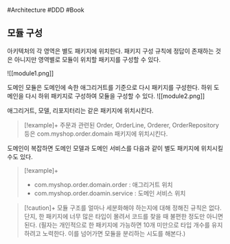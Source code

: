 #Architecture #DDD #Book


## 모듈 구성
아키텍처의 각 영역은 별도 패키지에 위치한다. 패키지 구성 규칙에 정답이 존재하는 것은 아니지만 영역별로 모듈이 위치할 패키지를 구성할 수 있다.


![[module1.png]]

도메인 모듈은 도메인에 속한 애그리거트를 기준으로 다시 패키지를 구성한다. 하위 도메인을 다시 하위 패키지로 구성하여 모듈을 구성할 수 있다.
![[module2.png]]

애그리거트, 모델, 리포지터리는 같은 패키지에 위치시킨다.

> [!example]+ 
> 주문과 관련된 Order, OrderLine, Orderer, OrderRepository 등은 com.myshop.order.domain 패키지에 위치시킨다.

도메인이 복잡하면 도메인 모델과 도메인 서비스를 다음과 같이 별도 패키지에 위치시킬 수도 있다.

> [!example]+ 
> - com.myshop.order.domain.order : 애그리거트 위치
> - com.myshop.order.doamin.service : 도메인 서비스 위치

> [!caution]+ 
> 모듈 구조를 얼마나 세분화해야 하는지에 대해 정해진 규칙은 없다. 단지, 한 패키지에 너무 많은 타입이 몰려서 코드를 찾을 때 불편한 정도만 아니면 된다. (필자는 개인적으로 한 패키지에 가능하면 10개 미만으로 타입 개수를 유지하려고 노력한다. 이를 넘어가면 모듈을 분리하는 시도를 해본다.)